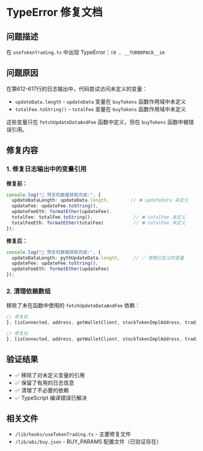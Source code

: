 # TypeError 修复文档

## 问题描述
在 `useTokenTrading.ts` 中出现 TypeError：`(0 , __TURBOPACK__im`

## 问题原因
在第612-617行的日志输出中，代码尝试访问未定义的变量：
- `updateData.length` - `updateData` 变量在 `buyTokens` 函数作用域中未定义
- `totalFee.toString()` - `totalFee` 变量在 `buyTokens` 函数作用域中未定义

这些变量只在 `fetchUpdateDataAndFee` 函数中定义，但在 `buyTokens` 函数中被错误引用。

## 修复内容

### 1. 修复日志输出中的变量引用
**修复前：**
```typescript
console.log("🐛 预言机数据获取完成:", {
  updateDataLength: updateData.length,        // ❌ updateData 未定义
  updateFee: updateFee.toString(),
  updateFeeEth: formatEther(updateFee),
  totalFee: totalFee.toString(),               // ❌ totalFee 未定义
  totalFeeEth: formatEther(totalFee)           // ❌ totalFee 未定义
});
```

**修复后：**
```typescript
console.log("🐛 预言机数据获取完成:", {
  updateDataLength: pythUpdateData.length,     // ✅ 使用已定义的变量
  updateFee: updateFee.toString(),
  updateFeeEth: formatEther(updateFee)
});
```

### 2. 清理依赖数组
移除了未在函数中使用的 `fetchUpdateDataAndFee` 依赖：
```typescript
// 修复前
}, [isConnected, address, getWalletClient, stockTokenImplAddress, tradingState, calculateMinTokenAmount, chain, publicClient, fetchUpdateDataAndFee, fetchPriceData]);

// 修复后
}, [isConnected, address, getWalletClient, stockTokenImplAddress, tradingState, calculateMinTokenAmount, chain, publicClient, fetchPriceData]);
```

## 验证结果
- ✅ 移除了对未定义变量的引用
- ✅ 保留了有用的日志信息
- ✅ 清理了不必要的依赖
- ✅ TypeScript 编译错误已解决

## 相关文件
- `/lib/hooks/useTokenTrading.ts` - 主要修复文件
- `/lib/abi/buy.json` - BUY_PARAMS 配置文件（已验证存在）